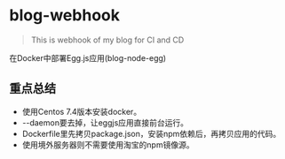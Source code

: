 # blog-webhook
> This is webhook of my blog for CI and CD

在Docker中部署Egg.js应用(blog-node-egg)
## 重点总结
- 使用Centos 7.4版本安装docker。
- --daemon要去掉，让eggjs应用直接前台运行。
- Dockerfile里先拷贝package.json，安装npm依赖后，再拷贝应用的代码。
- 使用境外服务器则不需要使用淘宝的npm镜像源。
